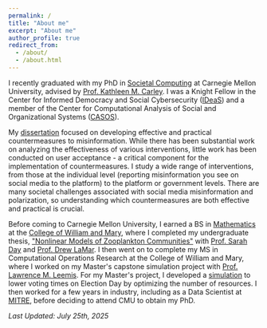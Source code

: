 ```yaml
---
permalink: /
title: "About me"
excerpt: "About me"
author_profile: true
redirect_from: 
  - /about/
  - /about.html
---
```

I recently graduated with my PhD in [Societal Computing](https://sc.cs.cmu.edu) at Carnegie Mellon University, advised by [Prof. Kathleen M. Carley](http://casos.cs.cmu.edu/bios/carley/carley.html). I was a Knight Fellow in the Center for Informed Democracy and Social Cybersecurity ([IDeaS](https://www.cmu.edu/ideas-social-cybersecurity/)) and a member of the Center for Computational Analysis of Social and Organizational Systems ([CASOS](http://casos.cs.cmu.edu)).

My [dissertation](https://kingcatherine.github.io/files/ThesisProposalFeb20.pdf) focused on developing effective and practical countermeasures to misinformation. While there has been substantial work on analyzing the effectiveness of various interventions, little work has been conducted on user acceptance - a critical component for the implementation of countermeasures. I study a wide range of interventions, from those at the individual level (reporting misinformation you see on social media to the platform) to the platform or government levels. There are many societal challenges associated with social media misinformation and polarization, so understanding which countermeasures are both effective and practical is crucial. 

Before coming to Carnegie Mellon University, I earned a BS in [Mathematics](https://www.wm.edu/as/mathematics/) at the [College of William and Mary](http://www.wm.edu), where I completed my undergraduate thesis, ["Nonlinear Models of Zooplankton Communities"](https://scholarworks.wm.edu/honorstheses/71/) with [Prof. Sarah Day](http://www.math.wm.edu/~sday/) and [Prof. Drew LaMar](https://www.wm.edu/as/cams/mathematical-biology/faculty/lamar-md.php). I then went on to complete my MS in Computational Operations Research at the College of William and Mary, where I worked on my Master's capstone simulation project with [Prof. Lawrence M. Leemis](http://www.math.wm.edu/~leemis/). For my Master's project, I developed a [simulation](https://faster-voting.wm.edu) to lower voting times on Election Day by optimizing the number of resources. I then worked for a few years in industry, including as a Data Scientist at [MITRE](https://www.mitre.org), before deciding to attend CMU to obtain my PhD. 



<i>Last Updated: July 25th, 2025</i>
